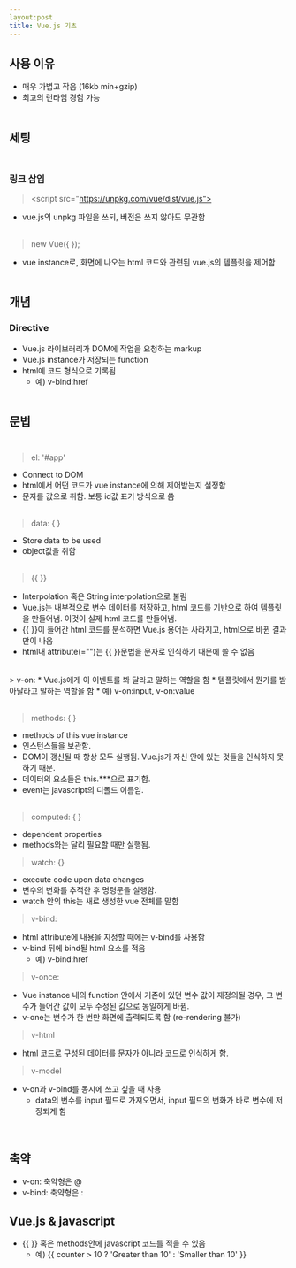 ```yaml
---
layout:post
title: Vue.js 기초 
---
```


## 사용 이유

- 매우 가볍고 작음 (16kb min+gzip)
- 최고의 런타임 경험 가능<br /><br />

## 세팅<br /><br />
### 링크 삽입<br />
>\<script src="https://unpkg.com/vue/dist/vue.js"></script>
* vue.js의 unpkg 파일을 쓰되, 버전은 쓰지 않아도 무관함<br /><br />

>new Vue({	});
* vue instance로, 화면에 나오는 html 코드와 관련된 vue.js의 템플릿을 제어함<br /><br />

## 개념

### Directive
* Vue.js 라이브러리가 DOM에 작업을 요청하는 markup 
* Vue.js instance가 저장되는 function
* html에 코드 형식으로 기록됨
	* 예) v-bind:href
<br /><br />

## 문법<br /><br />
>el: '#app'
* Connect to DOM 
* html에서 어떤 코드가 vue instance에 의해 제어받는지 설정함
* 문자를 값으로 취함. 보통 id값 표기 방식으로 씀<br /><br />

>data: {  }
* Store data to be used
* object값을 취함<br /><br />

>{{ }}
* Interpolation 혹은 String interpolation으로 불림
* Vue.js는 내부적으로 변수 데이터를 저장하고, html 코드를 기반으로 하여 템플릿을 만들어냄. 이것이 실제 html 코드를 만들어냄.
* {{ }}이 들어간 html 코드를 분석하면 Vue.js 용어는 사라지고, html으로 바뀐 결과만이 나옴
* html내 attribute(="")는 {{ }}문법을 문자로 인식하기 때문에 쓸 수 없음
  
<br />
> v-on:
* Vue.js에게 이 이벤트를 봐 달라고 말하는 역할을 함  
* 템플릿에서 뭔가를 받아달라고 말하는 역할을 함
  * 예) v-on:input, v-on:value 
<br /><br />

> methods: { }
* methods of this vue instance
* 인스턴스들을 보관함. 
* DOM이 갱신될 때 항상 모두 실행됨. Vue.js가 자신 안에 있는 것들을 인식하지 못하기 때문. 
* 데이터의 요소들은 this.***으로 표기함. 
* event는 javascript의 디폴드 이름임.<br /><br />

> computed: { }
* dependent properties
* methods와는 달리 필요할 때만 실행됨. 


> watch: {}
* execute code upon data changes
* 변수의 변화를 추적한 후 명령문을 실행함.
* watch 안의 this는 새로 생성한 vue 전체를 말함 

> v-bind: 
* html attribute에 내용을 지정할 때에는 v-bind를 사용함
* v-bind 뒤에 bind될 html 요소를 적음
  * 예) v-bind:href

> v-once:  
* Vue instance 내의 function 안에서 기존에 있던 변수 값이 재정의될 경우, 그 변수가 들어간 값이 모두 수정된 값으로 동일하게 바뀜.
* v-one는 변수가 한 번만 화면에 출력되도록 함 (re-rendering 불가)  

> v-html
* html 코드로 구성된 데이터를 문자가 아니라 코드로 인식하게 함.  

> v-model
* v-on과 v-bind를 동시에 쓰고 싶을 때 사용
  * data의 변수를 input 필드로 가져오면서, input 필드의 변화가 바로 변수에 저장되게 함 

<br />

## 축약
* v-on: 축약형은 @
* v-bind: 축약형은  :

## Vue.js & javascript

* {{ }} 혹은 methods안에 javascript 코드를 적을 수 있음
  * 예) {{ counter > 10 ? 'Greater than 10' : 'Smaller than 10' }}


